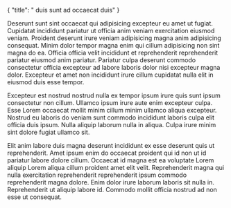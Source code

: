 {
  "title": " duis sunt ad occaecat duis"
}

Deserunt sunt sint occaecat qui adipisicing excepteur eu amet ut fugiat. Cupidatat incididunt pariatur ut officia anim veniam exercitation eiusmod veniam. Proident deserunt irure veniam adipisicing magna anim adipisicing consequat. Minim dolor tempor magna enim qui cillum adipisicing non sint magna do ea. Officia officia velit incididunt et reprehenderit reprehenderit pariatur eiusmod anim pariatur. Pariatur culpa deserunt commodo consectetur officia excepteur ad labore laboris dolor nisi excepteur magna dolor. Excepteur et amet non incididunt irure cillum cupidatat nulla elit in eiusmod duis esse tempor.

Excepteur est nostrud nostrud nulla ex tempor ipsum irure quis sunt ipsum consectetur non cillum. Ullamco ipsum irure aute enim excepteur culpa. Esse Lorem occaecat mollit minim cillum minim ullamco aliqua excepteur. Nostrud eu laboris do veniam sunt commodo incididunt laboris culpa elit officia duis ipsum. Nulla aliquip laborum nulla in aliqua. Culpa irure minim sint dolore fugiat ullamco sit.

Elit anim labore duis magna deserunt incididunt ex esse deserunt quis ut reprehenderit. Amet ipsum enim do occaecat proident qui id non ut id pariatur labore dolore cillum. Occaecat id magna est ea voluptate Lorem aliquip Lorem aliqua cillum proident amet elit velit. Reprehenderit magna qui nulla exercitation reprehenderit reprehenderit ipsum commodo reprehenderit magna dolore. Enim dolor irure laborum laboris sit nulla in. Reprehenderit ut aliquip labore id. Commodo mollit officia nostrud ad non esse ut consequat.